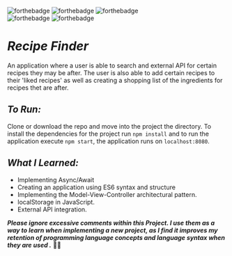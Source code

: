 ![forthebadge](https://img.shields.io/badge/made%20with-JavaScript-red.svg?style=for-the-badge&logo=JavaScript&logoColor=white)
![forthebadge](https://img.shields.io/badge/made%20with-HTML5-red.svg?style=for-the-badge&logo=HTML5&logoColor=white)
![forthebadge](https://img.shields.io/badge/made%20with-CSS3-red.svg?style=for-the-badge&logo=CSS3&logoColor=white)<br>
![forthebadge](https://img.shields.io/badge/uses-npm-blue.svg?style=for-the-badge&logo=NPM&logoColor=white)
![forthebadge](https://img.shields.io/badge/uses-babel-blue.svg?style=for-the-badge&logo=Babel&logoColor=white)

# *Recipe Finder*
An application where a user is able to search and external API for certain recipes they may be after. The user is also able to add certain recipes to their 'liked recipes' as well as creating a shopping list of the ingredients for recipes thet are after.

## *To Run:*
Clone or download the repo and move into the project the directory. To install the dependencies for the project run ```npm install``` and to run the application execute ```npm start```, the application runs on ```localhost:8080```.

## *What I Learned:*

* Implementing Async/Await
* Creating an application using ES6 syntax and structure
* Implementing the Model-View-Controller architectural pattern.
* localStorage in JavaScript.
* External API integration.

_**Please ignore excessive comments within this Project. I use them as a way to learn when implementing a new project, as I find it improves my retention of programming language concepts and language syntax when they are used .**_ 🖖🏻
